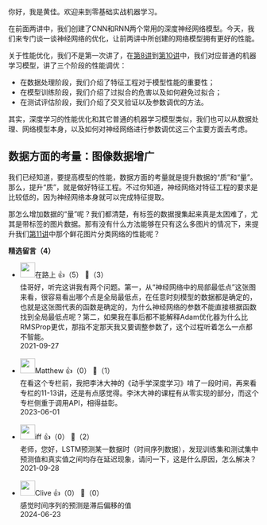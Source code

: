 你好，我是黄佳。欢迎来到零基础实战机器学习。

在前面两讲中，我们创建了CNN和RNN两个常用的深度神经网络模型。今天，我们来专门谈一谈神经网络的优化，让前两讲中所创建的网络模型拥有更好的性能。

关于性能优化，我们不是第一次讲了，在[第8讲](https://time.geekbang.org/column/article/418354)到[第10讲](https://time.geekbang.org/column/article/419746)中，我们对应普通的机器学习模型，讲了三个阶段的性能调优：

- 在数据处理阶段，我们介绍了特征工程对于模型性能的重要性；
- 在模型训练阶段，我们介绍了过拟合的危害以及如何避免过拟合；
- 在测试评估阶段，我们介绍了交叉验证以及参数调优的方法。

其实，深度学习的性能优化和其它普通的机器学习模型类似，我们也可以从数据处理、网络模型本身，以及如何对神经网络进行参数调优这三个主要方面去考虑。

## 数据方面的考量：图像数据增广

我们已经知道，要提高模型的性能，数据方面的考量就是提升数据的“质”和“量”。那么，提升“质”，就是做好特征工程。不过你知道，神经网络对特征工程的要求是比较低的，因为神经网络本身就可以完成特征提取。

那怎么增加数据的“量”呢？我们都清楚，有标签的数据搜集起来真是太困难了，尤其是带标签的图片数据。那有没有什么方法能够在只有这么多图片的情况下，来提升我们[第11讲](https://time.geekbang.org/column/article/420372)中那个鲜花图片分类网络的性能呢？
<div><strong>精选留言（4）</strong></div><ul>
<li><img src="https://static001.geekbang.org/account/avatar/00/15/66/8f/02be926d.jpg" width="30px"><span>在路上</span> 👍（5） 💬（3）<div>佳哥好，听完这讲我有两个问题。第一，从“神经网络中的局部最低点”这张图来看，很容易看出哪个点是全局最低点，在任意时刻模型的数据都是确定的，也就是这张图代表的函数是确定的，为什么神经网络的参数不能直接根据函数找到全局最低点呢？第二，如果我在事后都不能解释Adam优化器为什么比RMSProp更优，那指不定那天我又要调整参数了，这个过程听着怎么一点都不智能。</div>2021-09-27</li><br/><li><img src="https://thirdwx.qlogo.cn/mmopen/vi_32/PiajxSqBRaEKSVuNarJuDhBSvHY0giaq6yriceEBKiaKuc04wCYWOuso50noqDexaPJJibJN7PHwvcQppnzsDia1icZkw/132" width="30px"><span>Matthew</span> 👍（0） 💬（1）<div>在看这个专栏前，我把李沐大神的《动手学深度学习》啃了一段时间，再来看专栏的11-13讲，还是有点感觉得。李沐大神的课程有从零实现的部分，而这个专栏侧重于调用API，相得益彰。</div>2023-06-01</li><br/><li><img src="https://static001.geekbang.org/account/avatar/00/10/37/7e/abb7bfe3.jpg" width="30px"><span>iff</span> 👍（0） 💬（2）<div>老师，您好，LSTM预测某一数据时（时间序列数据），发现训练集和测试集中预测值和真实值之间均存在延迟现象，请问一下，这是什么原因，怎么解决？</div>2021-09-28</li><br/><li><img src="https://static001.geekbang.org/account/avatar/00/12/44/ac/5868870a.jpg" width="30px"><span>Clive</span> 👍（0） 💬（0）<div>感觉时间序列的预测是滞后偏移的值</div>2024-06-23</li><br/>
</ul>